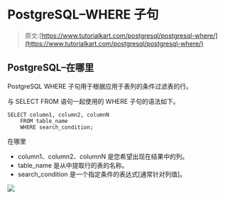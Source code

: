 # PostgreSQL–WHERE 子句

> 原文:[https://www.tutorialkart.com/postgresql/postgresql-where/](https://www.tutorialkart.com/postgresql/postgresql-where/)

## PostgreSQL–在哪里

PostgreSQL WHERE 子句用于根据应用于表列的条件过滤表的行。

与 SELECT FROM 语句一起使用的 WHERE 子句的语法如下。

```
SELECT column1, column2, columnN
	FROM table_name
	WHERE search_condition;
```

在哪里

*   column1、column2、columnN 是您希望出现在结果中的列。
*   table_name 是从中提取行的表的名称。
*   search_condition 是一个指定条件的表达式[通常针对列值]。

[![](../Images/925da31b32d6bc3827932f6c8afb11bb.png)](https://www.tutorialkart.com/)